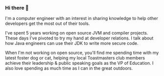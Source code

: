 ### Hi there 👋

<!--
**theresa-m/theresa-m** is a ✨ _special_ ✨ repository because its `README.md` (this file) appears on your GitHub profile.

Here are some ideas to get you started:

- 🔭 I’m currently working on ...
- 🌱 I’m currently learning ...
- 👯 I’m looking to collaborate on ...
- 🤔 I’m looking for help with ...
- 💬 Ask me about ...
- 📫 How to reach me: ...
- 😄 Pronouns: ...
- ⚡ Fun fact: ...
-->

I'm a computer engineer with an interest in sharing knowledge to help other developers get the most out of their tools.

I've spent 5 years working on open source JVM and compiler projects. These days I've pivoted to try my hand at developer relations. I talk about how Java engineers can use their JDK to write more secure code.

When I'm not working on open source, you'll find me spending time with my latest foster dog or cat, helping my local Toastmasters club members achieve their leadership & public speaking goals as the VP of Education. I also love spending as much time as I can in the great outdoors.
